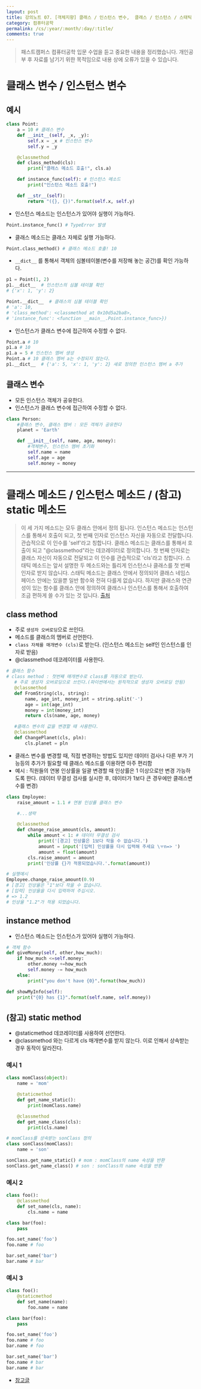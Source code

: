 ```yaml
---
layout: post
title: 강의노트 07. [객체지향] 클래스 / 인스턴스 변수,  클래스 / 인스턴스 / 스태틱 메소드
category: 컴퓨터공학
permalink: /cs/:year/:month/:day/:title/
comments: true
---
```

> 패스트캠퍼스 컴퓨터공학 입문 수업을 듣고 중요한 내용을 정리했습니다. 개인공부 후 자료를 남기기 위한 목적임으로 내용 상에 오류가 있을 수 있습니다.


# 클래스 변수 / 인스턴스 변수

## 예시

```python
class Point:
    a = 10 # 클래스 변수
    def __init__(self, _x, _y):
        self.x = _x # 인스턴스 변수
        self.y = _y

    @classmethod
    def class_method(cls):
        print("클래스 메소드 호출!", cls.a)

    def instance_func(self): # 인스턴스 메소드
        print("인스턴스 메소드 호출!")

    def __str__(self):
        return "({}, {})".format(self.x, self.y)


```
- 인스턴스 메소드는 인스턴스가 있어야 실행이 가능하다.

```python
Point.instance_func() # TypeError 발생
```

- 클래스 메소드는 클래스 자체로 실행 가능하다.

```python
Point.class_method() # 클래스 메소드 호출! 10
```

- `__dict__` 를 통해서 객체의 심볼테이블(변수를 저장해 놓는 공간)를 확인 가능하다.

```python
p1 = Point(1, 2)
p1.__dict__  # 인스턴스의 심볼 테이블 확인
# {'x': 1, 'y': 2}

Point.__dict__  # 클래스의 심볼 테이블 확인
# 'a': 10,
# 'class_method': <classmethod at 0x10d5a2ba8>,
# 'instance_func': <function __main__.Point.instance_func>})
```

- 인스턴스가 클래스 변수에 접근하여 수정할 수 없다.

```python
Point.a # 10
p1.a # 10
p1.a = 5 # 인스턴스 멤버 생성
Point.a # 10 클래스 멤버 a는 수정되지 않는다.
p1.__dict__  # {'a': 5, 'x': 1, 'y': 2} 새로 정의한 인스턴스 멤버 a 추가
```


## 클래스 변수
- 모든 인스턴스 객체가 공유한다.
- 인스턴스가 클래스 변수에 접근하여 수정할 수 없다.


```python
class Person:
    #클래스 변수, 클래스 멤버 : 모든 객체가 공유한다
    planet = 'Earth'

    def __init__(self, name, age, money):
    	#객체변수, 인스턴스 멤버 초기화
        self.name = name
        self.age = age
        self.money = money
```

---

# 클래스 메소드 / 인스턴스 메소드 / (참고) static 메소드
> 이 세 가지 메소드는 모두 클래스 안에서 정의 됩니다. 인스턴스 메소드는 인스턴스를 통해서 호출이 되고, 첫 번째 인자로 인스턴스 자신을 자동으로 전달합니다. 관습적으로 이 인수를 'self'라고 칭합니다. 클래스 메소드는 클래스를 통해서 호출이 되고 "@classmethod"라는 데코레이터로 정의합니다. 첫 번째 인자로는 클래스 자신이 자동으로 전달되고 이 인수를 관습적으로 'cls'라고 칭합니다. 스태틱 메소드는 앞서 설명한 두 메소드와는 틀리게 인스턴스나 클래스를 첫 번째 인자로 받지 않습니다. 스태틱 메소드는 클래스 안에서 정의되어 클래스 네임스페이스 안에는 있을뿐 일반 함수와 전혀 다를게 없습니다. 하지만 클래스와 연관성이 있는 함수를 클래스 안에 정의하여 클래스나 인스턴스를 통해서 호출하여 조금 편하게 쓸 수가 있는 것 입니다. [출처](http://schoolofweb.net/blog/posts/%ED%8C%8C%EC%9D%B4%EC%8D%AC-oop-part-4-%ED%81%B4%EB%9E%98%EC%8A%A4-%EB%A9%94%EC%86%8C%EB%93%9C%EC%99%80-%EC%8A%A4%ED%83%9C%ED%8B%B1-%EB%A9%94%EC%86%8C%EB%93%9C-class-method-and-static-method/)

## class method
- 주로 `생성자 오버로딩`으로 쓰인다.
- 메소드를 클래스의 멤버로 선언한다.
- `class 자체를 매개변수 (cls)`로 받는다. (인스턴스 메소드는 self인 인스턴스를 인자로 받음)
- @classmethod 데코레이터를 사용한다.

```python
# 클래스 함수
# class method : 첫번째 매개변수로 class를 자동으로 받는다.
   # 주로 생성자 오버로딩으로 쓰인다.(파이썬에서는 원칙적으로 생성자 오버로딩 안됨)
   @classmethod
   def FromString(cls, string):
       name, age_int, money_int = string.split('-')
       age = int(age_int)
       money = int(money_int)
       return cls(name, age, money)

   #클래스 변수의 값을 변경할 때 사용한다.
   @classmethod
   def ChangePlanet(cls, pln):
       cls.planet = pln
```

- 클래스 변수를 변경할 때, 직접 변경하는 방법도 있지만 데이터 검사나 다른 부가 기능등의 추가가 필요할 때 클래스 메소드를 이용하면 아주 편리함
- 예시 : 직원들의 연봉 인상률을 일괄 변경할 때 인상률은 1 이상으로만 변경 가능하도록 한다.
 (데이터 무결성 검사를 실시한 후, 데이터가 1보다 큰 경우에만 클래스변수를 변경)

```python
class Employee:
	raise_amount = 1.1 # 연봉 인상률 클래스 변수

	#...생략

	@classmethod
	def change_raise_amount(cls, amount):
		while amount < 1: # 데이터 무결성 검사
			print('[경고] 인상률은 1보다 작을 수 없습니다.')
			amount = input('[입력] 인상률을 다시 입력해 주세요 \ㅜn=> ')
			amount = float(amount)
		cls.raise_amount = amount
		print('인상률 {}가 적용되었습니다.'.format(amount))

# 실행예시
Employee.change_raise_amount(0.9)
# [경고] 인상율은 "1"보다 작을 수 없습니다.
# [입력] 인상율을 다시 입력하여 주십시오.
# => 1.2
# 인상율 "1.2"가 적용 되었습니다.
```

## instance method
-  인스턴스 메소드는 인스턴스가 있어야 실행이 가능하다.

```python
# 객체 함수
def giveMoney(self, other,how_much):
    if how_much <=self.money:
        other.money +=how_much
        self.money -= how_much
    else:
        print("you don't have {0}".format(how_much))

def showMyInfo(self):
    print("{0} has {1}".format(self.name, self.money))
```


## (참고) static method
- @staticmethod 데코레이터를 사용하여 선언한다.
- @classmethod 와는 다르게 cls 매개변수를 받지 않는다. 이로 인해서 상속받는 경우 동작이 달라진다.

### 예시 1
```python
class momClass(object):
    name = 'mom'

    @staticmethod
    def get_name_static():
        print(momClass.name)

    @classmethod
    def get_name_class(cls):
        print(cls.name)

# momClass를 상속받는 sonClass 정의
class sonClass(momClass):
    name = 'son'

sonClass.get_name_static() # mom : momClass의 name 속성을 반환  
sonClass.get_name_class() # son : sonClass의 name 속성을 반환
```

### 예시 2
```python
class foo():
    @classmethod
    def set_name(cls, name):
        cls.name = name

class bar(foo):
    pass

foo.set_name('foo')
foo.name # foo

bar.set_name('bar')
bar.name # bar
```

### 예시 3

```python
class foo():
    @staticmethod
    def set_name(name):
        foo.name = name

class bar(foo):
    pass

foo.set_name('foo')
foo.name # foo
bar.name # foo

bar.set_name('bar')
foo.name # bar
bar.name # bar
```


- [참고글](http://schoolofweb.net/blog/posts/%ED%8C%8C%EC%9D%B4%EC%8D%AC-oop-part-4-%ED%81%B4%EB%9E%98%EC%8A%A4-%EB%A9%94%EC%86%8C%EB%93%9C%EC%99%80-%EC%8A%A4%ED%83%9C%ED%8B%B1-%EB%A9%94%EC%86%8C%EB%93%9C-class-method-and-static-method/)
